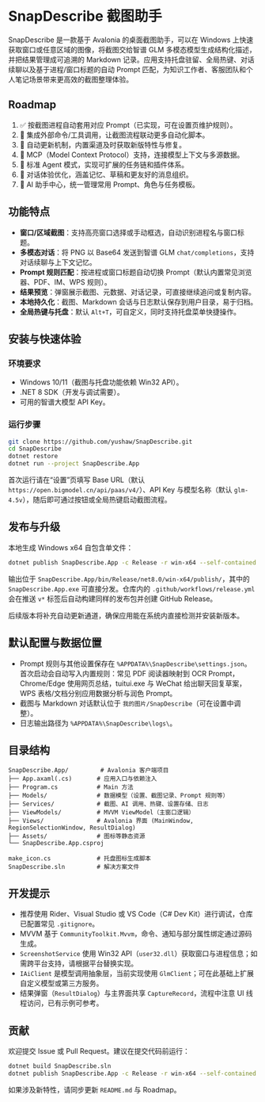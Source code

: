 # SnapDescribe 截图助手

SnapDescribe 是一款基于 Avalonia 的桌面截图助手，可以在 Windows 上快速获取窗口或任意区域的图像，将截图交给智谱 GLM 多模态模型生成结构化描述，并把结果管理成可追溯的 Markdown 记录。应用支持托盘驻留、全局热键、对话续聊以及基于进程/窗口标题的自动 Prompt 匹配，为知识工作者、客服团队和个人笔记场景带来更高效的截图整理体验。

## Roadmap

1. ✅ 按截图进程自动套用对应 Prompt（已实现，可在设置页维护规则）。
2. 🚧 集成外部命令/工具调用，让截图流程联动更多自动化脚本。
3. 🚧 自动更新机制，内置渠道及时获取新版特性与修复。
4. 🚧 MCP（Model Context Protocol）支持，连接模型上下文与多源数据。
5. 🚧 标准 Agent 模式，实现可扩展的任务链和插件体系。
6. 🚧 对话体验优化，涵盖记忆、草稿和更友好的消息组织。
7. 🚧 AI 助手中心，统一管理常用 Prompt、角色与任务模板。

## 功能特点

- **窗口/区域截图**：支持高亮窗口选择或手动框选，自动识别进程名与窗口标题。
- **多模态对话**：将 PNG 以 Base64 发送到智谱 GLM `chat/completions`，支持对话续聊与上下文记忆。
- **Prompt 规则匹配**：按进程或窗口标题自动切换 Prompt（默认内置常见浏览器、PDF、IM、WPS 规则）。
- **结果预览**：弹窗展示截图、元数据、对话记录，可直接继续追问或复制内容。
- **本地持久化**：截图、Markdown 会话与日志默认保存到用户目录，易于归档。
- **全局热键与托盘**：默认 `Alt+T`，可自定义，同时支持托盘菜单快捷操作。

## 安装与快速体验

### 环境要求

- Windows 10/11（截图与托盘功能依赖 Win32 API）。
- .NET 8 SDK（开发与调试需要）。
- 可用的智谱大模型 API Key。

### 运行步骤

```bash
git clone https://github.com/yushaw/SnapDescribe.git
cd SnapDescribe
dotnet restore
dotnet run --project SnapDescribe.App
```

首次运行请在“设置”页填写 Base URL（默认 `https://open.bigmodel.cn/api/paas/v4/`）、API Key 与模型名称（默认 `glm-4.5v`），随后即可通过按钮或全局热键启动截图流程。

## 发布与升级

本地生成 Windows x64 自包含单文件：

```bash
dotnet publish SnapDescribe.App -c Release -r win-x64 --self-contained true /p:PublishSingleFile=true
```

输出位于 `SnapDescribe.App/bin/Release/net8.0/win-x64/publish/`，其中的 `SnapDescribe.App.exe` 可直接分发。仓库内的 `.github/workflows/release.yml` 会在推送 `v*` 标签后自动构建同样的发布包并创建 GitHub Release。

后续版本将补充自动更新通道，确保应用能在系统内直接检测并安装新版本。

## 默认配置与数据位置

- Prompt 规则与其他设置保存在 `%APPDATA%\SnapDescribe\settings.json`。首次启动会自动写入内置规则：常见 PDF 阅读器映射到 OCR Prompt，Chrome/Edge 使用网页总结，tuitui.exe 与 WeChat 给出聊天回复草案，WPS 表格/文档分别应用数据分析与润色 Prompt。
- 截图与 Markdown 对话默认位于 `我的图片/SnapDescribe`（可在设置中调整）。
- 日志输出路径为 `%APPDATA%\SnapDescribe\logs\`。

## 目录结构

```
SnapDescribe.App/         # Avalonia 客户端项目
├── App.axaml(.cs)       # 应用入口与依赖注入
├── Program.cs           # Main 方法
├── Models/              # 数据模型（设置、截图记录、Prompt 规则等）
├── Services/            # 截图、AI 调用、热键、设置存储、日志
├── ViewModels/          # MVVM ViewModel（主窗口逻辑）
├── Views/               # Avalonia 界面 (MainWindow, RegionSelectionWindow, ResultDialog)
├── Assets/              # 图标等静态资源
└── SnapDescribe.App.csproj

make_icon.cs             # 托盘图标生成脚本
SnapDescribe.sln         # 解决方案文件
```

## 开发提示

- 推荐使用 Rider、Visual Studio 或 VS Code（C# Dev Kit）进行调试，仓库已配置常见 `.gitignore`。
- MVVM 基于 `CommunityToolkit.Mvvm`，命令、通知与部分属性绑定通过源码生成。
- `ScreenshotService` 使用 Win32 API（`user32.dll`）获取窗口与进程信息；如需跨平台支持，请根据平台替换实现。
- `IAiClient` 是模型调用抽象层，当前实现使用 `GlmClient`；可在此基础上扩展自定义模型或第三方服务。
- 结果弹窗（`ResultDialog`）与主界面共享 `CaptureRecord`，流程中注意 UI 线程访问，已有示例可参考。

## 贡献

欢迎提交 Issue 或 Pull Request。建议在提交代码前运行：

```bash
dotnet build SnapDescribe.sln
dotnet publish SnapDescribe.App -c Release -r win-x64 --self-contained true /p:PublishSingleFile=true
```

如果涉及新特性，请同步更新 `README.md` 与 Roadmap。